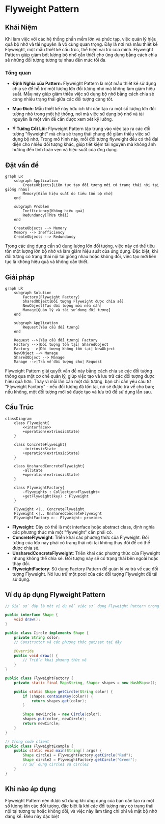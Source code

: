 # Flyweight Pattern

## Khái Niệm

Khi làm việc với các hệ thống phần mềm lớn và phức tạp, việc quản lý hiệu quả bộ nhớ và tài nguyên là vô cùng quan trọng. Đây là nơi mà mẫu thiết kế Flyweight, một mẫu thiết kế cấu trúc, thể hiện vai trò của mình. Flyweight Pattern giúp giảm bớt lượng bộ nhớ cần thiết cho ứng dụng bằng cách chia sẻ những đối tượng tương tự nhau đến mức tối đa.

### Tổng quan

- **Định Nghĩa của Pattern:** Flyweight Pattern là một mẫu thiết kế sử dụng chia sẻ để hỗ trợ một lượng lớn đối tượng nhỏ mà không làm giảm hiệu suất. Mẫu này giúp giảm thiểu việc sử dụng bộ nhớ bằng cách chia sẻ càng nhiều trạng thái giữa các đối tượng càng tốt.

- **Mục Đích:** Mẫu thiết kế này hữu ích khi cần tạo ra một số lượng lớn đối tượng nhỏ trong một hệ thống, nơi mà việc sử dụng bộ nhớ và tài nguyên là một vấn đề cần được xem xét kỹ lưỡng.

- **Ý Tưởng Cốt Lõi:** Flyweight Pattern tập trung vào việc tạo ra các đối tượng "flyweight" mà chia sẻ trạng thái chung để giảm thiểu việc sử dụng bộ nhớ. Trong mô hình này, mỗi đối tượng flyweight đều có thể đại diện cho nhiều đối tượng khác, giúp tiết kiệm tài nguyên mà không ảnh hưởng đến tính toàn vẹn và hiệu suất của ứng dụng.

## Đặt vấn đề

```mermaid
graph LR
    subgraph Application
        CreateObjects[Liên tục tạo đối tượng mới có trạng thái nội tại giống nhau]
        Memory[Giảm hiệu suất do tiêu tốn bộ nhớ]
    end

    subgraph Problem
        Inefficiency[Không hiệu quả]
        Redundancy[Thừa thãi]
    end

    CreateObjects --> Memory
    Memory --> Inefficiency
    CreateObjects --> Redundancy
```

Trong các ứng dụng cần sử dụng lượng lớn đối tượng, việc này có thể tiêu tốn một lượng lớn bộ nhớ và làm giảm hiệu suất của ứng dụng. Đặc biệt, khi đối tượng có trạng thái nội tại giống nhau hoặc không đổi, việc tạo mới liên tục là không hiệu quả và không cần thiết.

## Giải pháp

```mermaid
graph LR
    subgraph Solution
        Factory[Flyweight Factory]
        SharedObject[Đối tượng Flyweight được chia sẻ]
        NewObject[Tạo đối tượng mới nếu cần]
        Manage[Quản lý và tái sử dụng đối tượng]
    end

    subgraph Application
        Request[Yêu cầu đối tượng]
    end

    Request -->|Yêu cầu đối tượng| Factory
    Factory -->|Đối tượng tồn tại| SharedObject
    Factory -->|Đối tượng không tồn tại| NewObject
    NewObject --> Manage
    SharedObject --> Manage
    Manage -->|Trả về đối tượng cho| Request
```

Flyweight Pattern giải quyết vấn đề này bằng cách chia sẻ các đối tượng thông qua một cơ chế quản lý, giúp việc tạo và lưu trữ các đối tượng được hiệu quả hơn. Thay vì mỗi lần cần một đối tượng, bạn chỉ cần yêu cầu từ "Flyweight Factory" - nếu đối tượng đã tồn tại, nó sẽ được trả về cho bạn; nếu không, một đối tượng mới sẽ được tạo và lưu trữ để sử dụng lần sau.

## Cấu Trúc

```mermaid
classDiagram
    class Flyweight{
        <<interface>>
        +operation(extrinsicState)
    }
    
    class ConcreteFlyweight{
        -intrinsicState
        +operation(extrinsicState)
    }
    
    class UnsharedConcreteFlyweight{
        -allState
        +operation(extrinsicState)
    }
    
    class FlyweightFactory{
        -flyweights : Collection<Flyweight>
        +getFlyweight(key) : Flyweight
    }
    
    Flyweight <|.. ConcreteFlyweight
    Flyweight <|.. UnsharedConcreteFlyweight
    FlyweightFactory o-- Flyweight: provides
```

- **Flyweight**: Đây có thể là một interface hoặc abstract class, định nghĩa các phương thức mà một "flyweight" cần phải có.
- **ConcreteFlyweight**: Triển khai các phương thức của Flyweight. Đối tượng của lớp này phải có trạng thái nội tại không thay đổi để có thể được chia sẻ.
- **UnsharedConcreteFlyweight**: Triển khai các phương thức của Flyweight nhưng không thể chia sẻ. Đối tượng này sẽ có trạng thái bên ngoài hoặc thay đổi.
- **FlyweightFactory**: Sử dụng Factory Pattern để quản lý và trả về các đối tượng Flyweight. Nó lưu trữ một pool của các đối tượng Flyweight để tái sử dụng.

## Ví dụ áp dụng Flyweight Pattern

```java
// Giả sử đây là một ví dụ về việc sử dụng Flyweight Pattern trong việc quản lý các đối tượng hình vẽ trong một ứng dụng đồ họa.

public interface Shape {
    void draw();
}

public class Circle implements Shape {
    private String color;
    // Constructor và các phương thức get/set tại đây

    @Override
    public void draw() {
        // Triển khai phương thức vẽ
    }
}

public class FlyweightFactory {
    private static final Map<String, Shape> shapes = new HashMap<>();

    public static Shape getCircle(String color) {
        if (shapes.containsKey(color)) {
            return shapes.get(color);
        }

        Shape newCircle = new Circle(color);
        shapes.put(color, newCircle);
        return newCircle;
    }
}

// Trong code client
public class FlyweightExample {
    public static void main(String[] args) {
        Shape circle1 = FlyweightFactory.getCircle("Red");
        Shape circle2 = FlyweightFactory.getCircle("Green");
        // Sử dụng circle1 và circle2
    }
}
```

## Khi nào áp dụng

Flyweight Pattern nên được sử dụng khi ứng dụng của bạn cần tạo ra một số lượng lớn các đối tượng, đặc biệt là khi các đối tượng này có trạng thái nội tại tương tự hoặc không đổi, và việc này làm tăng chi phí về mặt bộ nhớ đáng kể. Điều này đặc biệt
